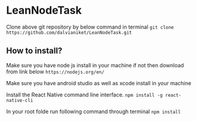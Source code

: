# LeanNodeTask

Clone above git repository by below command in terminal
`git clone https://github.com/dalvianiket/LeanNodeTask.git`

## How to install?

Make sure you have node js install in your machine if not then download from link below
`https://nodejs.org/en/`

Make sure you have android studio as well as xcode install in your machine 


Install the React Native command line interface.
`npm install -g react-native-cli`

In your root folde run following command through terminal
`npm install`


